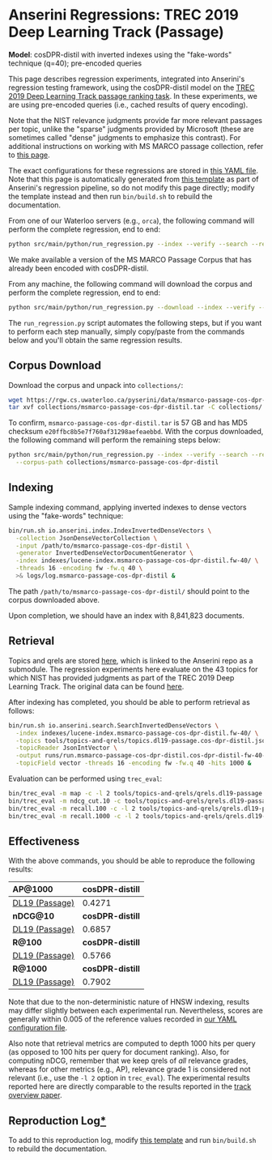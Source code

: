 # Anserini Regressions: TREC 2019 Deep Learning Track (Passage)

**Model**: cosDPR-distil with inverted indexes using the "fake-words" technique (q=40); pre-encoded queries

This page describes regression experiments, integrated into Anserini's regression testing framework, using the cosDPR-distil model on the [TREC 2019 Deep Learning Track passage ranking task](https://trec.nist.gov/data/deep2019.html).
In these experiments, we are using pre-encoded queries (i.e., cached results of query encoding).

Note that the NIST relevance judgments provide far more relevant passages per topic, unlike the "sparse" judgments provided by Microsoft (these are sometimes called "dense" judgments to emphasize this contrast).
For additional instructions on working with MS MARCO passage collection, refer to [this page](experiments-msmarco-passage.md).

The exact configurations for these regressions are stored in [this YAML file](../../src/main/resources/regression/dl19-passage-cos-dpr-distil-fw.yaml).
Note that this page is automatically generated from [this template](../../src/main/resources/docgen/templates/dl19-passage-cos-dpr-distil-fw.template) as part of Anserini's regression pipeline, so do not modify this page directly; modify the template instead and then run `bin/build.sh` to rebuild the documentation.

From one of our Waterloo servers (e.g., `orca`), the following command will perform the complete regression, end to end:

```bash
python src/main/python/run_regression.py --index --verify --search --regression dl19-passage-cos-dpr-distil-fw
```

We make available a version of the MS MARCO Passage Corpus that has already been encoded with cosDPR-distil.

From any machine, the following command will download the corpus and perform the complete regression, end to end:

```bash
python src/main/python/run_regression.py --download --index --verify --search --regression dl19-passage-cos-dpr-distil-fw
```

The `run_regression.py` script automates the following steps, but if you want to perform each step manually, simply copy/paste from the commands below and you'll obtain the same regression results.

## Corpus Download

Download the corpus and unpack into `collections/`:

```bash
wget https://rgw.cs.uwaterloo.ca/pyserini/data/msmarco-passage-cos-dpr-distil.tar -P collections/
tar xvf collections/msmarco-passage-cos-dpr-distil.tar -C collections/
```

To confirm, `msmarco-passage-cos-dpr-distil.tar` is 57 GB and has MD5 checksum `e20ffbc8b5e7f760af31298aefeaebbd`.
With the corpus downloaded, the following command will perform the remaining steps below:

```bash
python src/main/python/run_regression.py --index --verify --search --regression dl19-passage-cos-dpr-distil-fw \
  --corpus-path collections/msmarco-passage-cos-dpr-distil
```

## Indexing

Sample indexing command, applying inverted indexes to dense vectors using the "fake-words" technique:

```bash
bin/run.sh io.anserini.index.IndexInvertedDenseVectors \
  -collection JsonDenseVectorCollection \
  -input /path/to/msmarco-passage-cos-dpr-distil \
  -generator InvertedDenseVectorDocumentGenerator \
  -index indexes/lucene-index.msmarco-passage-cos-dpr-distil.fw-40/ \
  -threads 16 -encoding fw -fw.q 40 \
  >& logs/log.msmarco-passage-cos-dpr-distil &
```

The path `/path/to/msmarco-passage-cos-dpr-distil/` should point to the corpus downloaded above.

Upon completion, we should have an index with 8,841,823 documents.

## Retrieval

Topics and qrels are stored [here](https://github.com/castorini/anserini-tools/tree/master/topics-and-qrels), which is linked to the Anserini repo as a submodule.
The regression experiments here evaluate on the 43 topics for which NIST has provided judgments as part of the TREC 2019 Deep Learning Track.
The original data can be found [here](https://trec.nist.gov/data/deep2019.html).

After indexing has completed, you should be able to perform retrieval as follows:

```bash
bin/run.sh io.anserini.search.SearchInvertedDenseVectors \
  -index indexes/lucene-index.msmarco-passage-cos-dpr-distil.fw-40/ \
  -topics tools/topics-and-qrels/topics.dl19-passage.cos-dpr-distil.jsonl.gz \
  -topicReader JsonIntVector \
  -output runs/run.msmarco-passage-cos-dpr-distil.cos-dpr-distil-fw-40-cached_q.topics.dl19-passage.cos-dpr-distil.jsonl.txt \
  -topicField vector -threads 16 -encoding fw -fw.q 40 -hits 1000 &
```

Evaluation can be performed using `trec_eval`:

```bash
bin/trec_eval -m map -c -l 2 tools/topics-and-qrels/qrels.dl19-passage.txt runs/run.msmarco-passage-cos-dpr-distil.cos-dpr-distil-fw-40-cached_q.topics.dl19-passage.cos-dpr-distil.jsonl.txt
bin/trec_eval -m ndcg_cut.10 -c tools/topics-and-qrels/qrels.dl19-passage.txt runs/run.msmarco-passage-cos-dpr-distil.cos-dpr-distil-fw-40-cached_q.topics.dl19-passage.cos-dpr-distil.jsonl.txt
bin/trec_eval -m recall.100 -c -l 2 tools/topics-and-qrels/qrels.dl19-passage.txt runs/run.msmarco-passage-cos-dpr-distil.cos-dpr-distil-fw-40-cached_q.topics.dl19-passage.cos-dpr-distil.jsonl.txt
bin/trec_eval -m recall.1000 -c -l 2 tools/topics-and-qrels/qrels.dl19-passage.txt runs/run.msmarco-passage-cos-dpr-distil.cos-dpr-distil-fw-40-cached_q.topics.dl19-passage.cos-dpr-distil.jsonl.txt
```

## Effectiveness

With the above commands, you should be able to reproduce the following results:

| **AP@1000**                                                                                                  | **cosDPR-distill**|
|:-------------------------------------------------------------------------------------------------------------|-----------|
| [DL19 (Passage)](https://trec.nist.gov/data/deep2020.html)                                                   | 0.4271    |
| **nDCG@10**                                                                                                  | **cosDPR-distill**|
| [DL19 (Passage)](https://trec.nist.gov/data/deep2020.html)                                                   | 0.6857    |
| **R@100**                                                                                                    | **cosDPR-distill**|
| [DL19 (Passage)](https://trec.nist.gov/data/deep2020.html)                                                   | 0.5766    |
| **R@1000**                                                                                                   | **cosDPR-distill**|
| [DL19 (Passage)](https://trec.nist.gov/data/deep2020.html)                                                   | 0.7902    |

Note that due to the non-deterministic nature of HNSW indexing, results may differ slightly between each experimental run.
Nevertheless, scores are generally within 0.005 of the reference values recorded in [our YAML configuration file](../../src/main/resources/regression/dl19-passage-cos-dpr-distil-fw.yaml).

Also note that retrieval metrics are computed to depth 1000 hits per query (as opposed to 100 hits per query for document ranking).
Also, for computing nDCG, remember that we keep qrels of _all_ relevance grades, whereas for other metrics (e.g., AP), relevance grade 1 is considered not relevant (i.e., use the `-l 2` option in `trec_eval`).
The experimental results reported here are directly comparable to the results reported in the [track overview paper](https://arxiv.org/abs/2003.07820).

## Reproduction Log[*](reproducibility.md)

To add to this reproduction log, modify [this template](../../src/main/resources/docgen/templates/dl19-passage-cos-dpr-distil-fw.template) and run `bin/build.sh` to rebuild the documentation.
